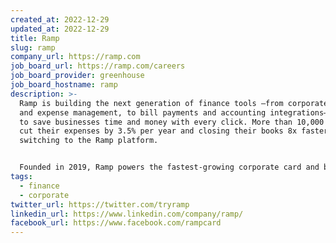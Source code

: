 ```yaml
---
created_at: 2022-12-29
updated_at: 2022-12-29
title: Ramp
slug: ramp
company_url: https://ramp.com
job_board_url: https://ramp.com/careers
job_board_provider: greenhouse
job_board_hostname: ramp
description: >-
  Ramp is building the next generation of finance tools —from corporate cards
  and expense management, to bill payments and accounting integrations— designed
  to save businesses time and money with every click. More than 10,000 customers
  cut their expenses by 3.5% per year and closing their books 8x faster by
  switching to the Ramp platform.


  Founded in 2019, Ramp powers the fastest-growing corporate card and bill payment software in America and enables billions of dollars of purchases each year. Ramp continues to grow at an increasingly large scale, more than doubling its revenue run rate in the first half of 2022.
tags:
  - finance
  - corporate
twitter_url: https://twitter.com/tryramp
linkedin_url: https://www.linkedin.com/company/ramp/
facebook_url: https://www.facebook.com/rampcard
---
```

